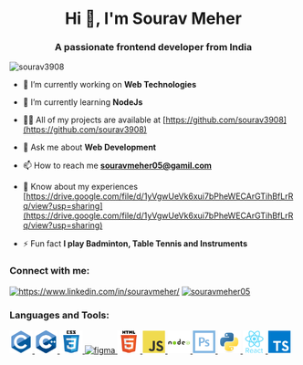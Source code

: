 <h1 align="center">Hi 👋, I'm Sourav Meher</h1>
<h3 align="center">A passionate frontend developer from India</h3>

<p align="left"> <img src="https://komarev.com/ghpvc/?username=sourav3908&label=Profile%20views&color=0e75b6&style=flat" alt="sourav3908" /> </p>

- 🔭 I’m currently working on **Web Technologies**

- 🌱 I’m currently learning **NodeJs**

- 👨‍💻 All of my projects are available at [https://github.com/sourav3908](https://github.com/sourav3908)

- 💬 Ask me about **Web Development**

- 📫 How to reach me **souravmeher05@gamil.com**

- 📄 Know about my experiences [https://drive.google.com/file/d/1yVgwUeVk6xui7bPheWECArGTihBfLrRq/view?usp=sharing](https://drive.google.com/file/d/1yVgwUeVk6xui7bPheWECArGTihBfLrRq/view?usp=sharing)

- ⚡ Fun fact **I play Badminton, Table Tennis and Instruments**

<h3 align="left">Connect with me:</h3>
<p align="left">
<a href="https://linkedin.com/in/https://www.linkedin.com/in/souravmeher/" target="blank"><img align="center" src="https://raw.githubusercontent.com/rahuldkjain/github-profile-readme-generator/master/src/images/icons/Social/linked-in-alt.svg" alt="https://www.linkedin.com/in/souravmeher/" height="30" width="40" /></a>
<a href="https://instagram.com/souravmeher05" target="blank"><img align="center" src="https://raw.githubusercontent.com/rahuldkjain/github-profile-readme-generator/master/src/images/icons/Social/instagram.svg" alt="souravmeher05" height="30" width="40" /></a>
</p>

<h3 align="left">Languages and Tools:</h3>
<p align="left"> <a href="https://www.cprogramming.com/" target="_blank" rel="noreferrer"> <img src="https://raw.githubusercontent.com/devicons/devicon/master/icons/c/c-original.svg" alt="c" width="40" height="40"/> </a> <a href="https://www.w3schools.com/cpp/" target="_blank" rel="noreferrer"> <img src="https://raw.githubusercontent.com/devicons/devicon/master/icons/cplusplus/cplusplus-original.svg" alt="cplusplus" width="40" height="40"/> </a> <a href="https://www.w3schools.com/css/" target="_blank" rel="noreferrer"> <img src="https://raw.githubusercontent.com/devicons/devicon/master/icons/css3/css3-original-wordmark.svg" alt="css3" width="40" height="40"/> </a> <a href="https://www.figma.com/" target="_blank" rel="noreferrer"> <img src="https://www.vectorlogo.zone/logos/figma/figma-icon.svg" alt="figma" width="40" height="40"/> </a> <a href="https://www.w3.org/html/" target="_blank" rel="noreferrer"> <img src="https://raw.githubusercontent.com/devicons/devicon/master/icons/html5/html5-original-wordmark.svg" alt="html5" width="40" height="40"/> </a> <a href="https://developer.mozilla.org/en-US/docs/Web/JavaScript" target="_blank" rel="noreferrer"> <img src="https://raw.githubusercontent.com/devicons/devicon/master/icons/javascript/javascript-original.svg" alt="javascript" width="40" height="40"/> </a> <a href="https://nodejs.org" target="_blank" rel="noreferrer"> <img src="https://raw.githubusercontent.com/devicons/devicon/master/icons/nodejs/nodejs-original-wordmark.svg" alt="nodejs" width="40" height="40"/> </a> <a href="https://www.photoshop.com/en" target="_blank" rel="noreferrer"> <img src="https://raw.githubusercontent.com/devicons/devicon/master/icons/photoshop/photoshop-line.svg" alt="photoshop" width="40" height="40"/> </a> <a href="https://www.python.org" target="_blank" rel="noreferrer"> <img src="https://raw.githubusercontent.com/devicons/devicon/master/icons/python/python-original.svg" alt="python" width="40" height="40"/> </a> <a href="https://reactjs.org/" target="_blank" rel="noreferrer"> <img src="https://raw.githubusercontent.com/devicons/devicon/master/icons/react/react-original-wordmark.svg" alt="react" width="40" height="40"/> </a> <a href="https://www.typescriptlang.org/" target="_blank" rel="noreferrer"> <img src="https://raw.githubusercontent.com/devicons/devicon/master/icons/typescript/typescript-original.svg" alt="typescript" width="40" height="40"/> </a> </p>
